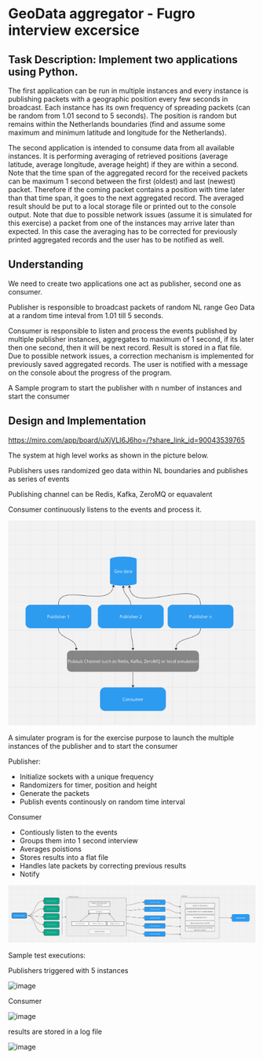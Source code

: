  # GeoData aggregator - Fugro interview excersice

## Task Description:  Implement two applications using Python. 

The first application can be run in multiple instances and every instance is publishing packets with a geographic position every few seconds in broadcast. Each instance has its own frequency of spreading packets (can be random from 1.01 second to 5 seconds). The position is random but remains within the Netherlands boundaries (find and assume some maximum and minimum latitude and longitude for the Netherlands). 
 
The second application is intended to consume data from all available instances. It is performing averaging of retrieved positions (average latitude, average longitude, average height) if they are within a second. Note that the time span of the aggregated record for the received packets can be maximum 1 second between the first (oldest) and last (newest) packet. Therefore if the coming packet contains a position with time later than that time span, it goes to the next aggregated record.  The averaged result should be put to a local storage file or printed out to the console output.  Note that due to possible network issues (assume it is simulated for this exercise) a packet from one of the instances may arrive later than expected. In this case the averaging has to be corrected for previously printed aggregated records and the user has to be notified as well.

## Understanding

We need to create two applications one act as publisher, second one as consumer.

Publisher is responsible to broadcast packets of random NL range Geo Data at a random time inteval from 1.01 till 5 seconds.

Consumer is responsible to listen and process the events published by multiple publisher instances, aggregates to maximum of 1 second, if its later then one second, then it will be next record. 
Result is stored in a flat file. Due to possible network issues, a correction mechanism is implemented for previously saved aggregated records. The user is notified with a message on the console about the progress of the program.

A Sample program to start the publisher with n number of instances and start the consumer 


## Design and Implementation

https://miro.com/app/board/uXjVLl6J6ho=/?share_link_id=90043539765

The system at high level works as shown in the picture below.

Publishers uses randomized geo data within NL boundaries and publishes as series of events

Publishing channel can be Redis, Kafka, ZeroMQ or equavalent

Consumer continuously listens to the events and process it.

![high level design](image.png)

A simulater program is for the exercise purpose to launch the multiple instances of the publisher and to start the consumer

Publisher:
- Initialize sockets with a unique frequency
- Randomizers for timer, position and height
- Generate the packets
- Publish events continously on random time interval

Consumer
- Contiously listen to the events 
- Groups them into 1 second interview
- Averages poistions
- Stores results into a flat file
- Handles late packets by correcting previous results
- Notify

![system architecture](image-1.png)

Sample test executions:

Publishers triggered with 5 instances

![image](https://github.com/user-attachments/assets/ea454c3c-cef4-405c-925e-a6895498ee46)

Consumer

![image](https://github.com/user-attachments/assets/dd97deff-534d-4d29-a701-47a8d2fd16dc)


results are stored in a log file

![image](https://github.com/user-attachments/assets/edbfb6d4-104a-4691-b230-eeabe935d723)





